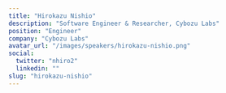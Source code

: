 ```yaml
---
title: "Hirokazu Nishio"
description: "Software Engineer & Researcher, Cybozu Labs"
position: "Engineer"
company: "Cybozu Labs"
avatar_url: "/images/speakers/hirokazu-nishio.png"
social:
  twitter: "nhiro2"
  linkedin: ""
slug: "hirokazu-nishio"
---
```

